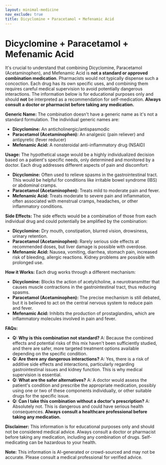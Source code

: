```yaml
---
layout: minimal-medicine
nav_exclude: true
title: Dicyclomine + Paracetamol + Mefenamic Acid
---
```


# Dicyclomine + Paracetamol + Mefenamic Acid

It's crucial to understand that combining Dicyclomine, Paracetamol (Acetaminophen), and Mefenamic Acid is **not a standard or approved combination medication**.  Pharmacists would not typically dispense such a concoction.  Each drug has its own specific uses, and combining them requires careful medical supervision to avoid potentially dangerous interactions.  The information below is for educational purposes only and should **not** be interpreted as a recommendation for self-medication.  **Always consult a doctor or pharmacist before taking any medication.**

**Generic Name:**  The combination doesn't have a generic name as it's not a standard formulation. The individual generic names are:

* **Dicyclomine:** An anticholinergic/antispasmodic
* **Paracetamol (Acetaminophen):** An analgesic (pain reliever) and antipyretic (fever reducer)
* **Mefenamic Acid:** A nonsteroidal anti-inflammatory drug (NSAID)


**Usage:**  The hypothetical usage would be a highly individualized decision based on a patient's specific needs, only determined and monitored by a doctor.  Each drug addresses different aspects of pain and discomfort:

* **Dicyclomine:** Often used to relieve spasms in the gastrointestinal tract.  This would be helpful for conditions like irritable bowel syndrome (IBS) or abdominal cramps.
* **Paracetamol (Acetaminophen):** Treats mild to moderate pain and fever.
* **Mefenamic Acid:**  Treats moderate to severe pain and inflammation, often associated with menstrual cramps, headaches, or other inflammatory conditions.


**Side Effects:**  The side effects would be a combination of those from each individual drug and could potentially be amplified by the combination:

* **Dicyclomine:** Dry mouth, constipation, blurred vision, drowsiness, urinary retention.
* **Paracetamol (Acetaminophen):**  Rarely serious side effects at recommended doses, but liver damage is possible with overdose.
* **Mefenamic Acid:** Nausea, vomiting, diarrhea, stomach pain, increased risk of bleeding, allergic reactions.  Kidney problems are possible with prolonged use.


**How it Works:** Each drug works through a different mechanism:

* **Dicyclomine:** Blocks the action of acetylcholine, a neurotransmitter that causes muscle contractions in the gastrointestinal tract, thus reducing spasms.
* **Paracetamol (Acetaminophen):** The precise mechanism is still debated, but it is believed to act on the central nervous system to reduce pain and fever.
* **Mefenamic Acid:** Inhibits the production of prostaglandins, which are inflammatory molecules involved in pain and fever.


**FAQs:**

* **Q: Why is this combination not standard?** A: Because the combined effects and potential risks of this mix haven't been sufficiently studied, and there are safer, more targeted treatment options available depending on the specific condition.
* **Q: Are there any dangerous interactions?** A: Yes, there is a risk of additive side effects and interactions, particularly regarding gastrointestinal issues and kidney function.  This is why medical supervision is essential.
* **Q: What are the safer alternatives?** A: A doctor would assess the patient's condition and prescribe the appropriate medication, possibly using one or two of these components individually, or other suitable drugs for the specific issue.
* **Q: Can I take this combination without a doctor's prescription?** A: Absolutely not.  This is dangerous and could have serious health consequences.  **Always consult a healthcare professional before taking any medication.**


**Disclaimer:** This information is for educational purposes only and should not be considered medical advice. Always consult a doctor or pharmacist before taking any medication, including any combination of drugs.  Self-medicating can be hazardous to your health.


**Note:** This information is AI-generated or crowd-sourced and may not be accurate. Please consult a medical professional for verified advice.